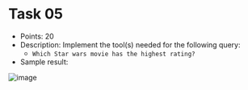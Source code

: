 # Task 05
- Points: 20
- Description: Implement the tool(s) needed for the following query:
    - `Which Star wars movie has the highest rating?`
- Sample result:

![image](https://github.com/user-attachments/assets/fcd7eb6c-5d3a-492b-9166-0bd9386995f7)
